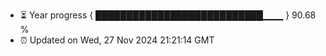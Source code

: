 - ⏳ Year progress { ███████████████████████████▁▁▁ } 90.68 %
- ⏰ Updated on Wed, 27 Nov 2024 21:21:14 GMT

